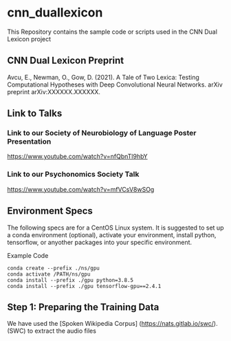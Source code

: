 # cnn_duallexicon
This Repository contains the sample code or scripts used in the CNN Dual Lexicon project

## CNN Dual Lexicon Preprint

Avcu, E., Newman, O., Gow, D. (2021). A Tale of Two Lexica: Testing Computational Hypotheses with Deep Convolutional Neural Networks. arXiv preprint arXiv:XXXXXX.XXXXXX.

## Link to Talks

### Link to our Society of Neurobiology of Language Poster Presentation
https://www.youtube.com/watch?v=nfQbnTl9hbY

### Link to our Psychonomics Society Talk
https://www.youtube.com/watch?v=mfVCsV8wSOg

## Environment Specs
The following specs are for a CentOS Linux system.
It is suggested to set up a conda environment (optional), activate your environment, install python, tensorflow, or anyother packages into your specific environment.

Example Code
```
conda create --prefix ./ns/gpu
conda activate /PATH/ns/gpu
conda install --prefix ./gpu python=3.8.5
conda install --prefix ./gpu tensorflow-gpu==2.4.1
```

## Step 1: Preparing the Training Data
We have used the [Spoken Wikipedia Corpus] (https://nats.gitlab.io/swc/). (SWC) to extract the audio files
